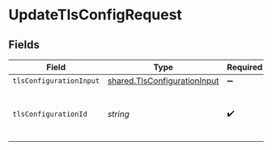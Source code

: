 # UpdateTlsConfigRequest


## Fields

| Field                                                                        | Type                                                                         | Required                                                                     | Description                                                                  | Example                                                                      |
| ---------------------------------------------------------------------------- | ---------------------------------------------------------------------------- | ---------------------------------------------------------------------------- | ---------------------------------------------------------------------------- | ---------------------------------------------------------------------------- |
| `tlsConfigurationInput`                                                      | [shared.TlsConfigurationInput](../../models/shared/tlsconfigurationinput.md) | :heavy_minus_sign:                                                           | N/A                                                                          |                                                                              |
| `tlsConfigurationId`                                                         | *string*                                                                     | :heavy_check_mark:                                                           | Alphanumeric string identifying a TLS configuration.                         | t7CguUGZzb2W9Euo5FoKa                                                        |